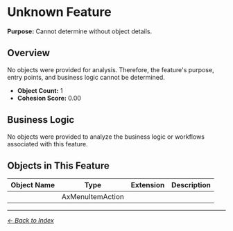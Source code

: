 # Unknown Feature

**Purpose:** Cannot determine without object details.

## Overview

No objects were provided for analysis. Therefore, the feature's purpose, entry points, and business logic cannot be determined.

- **Object Count:** 1
- **Cohesion Score:** 0.00

## Business Logic

No objects were provided to analyze the business logic or workflows associated with this feature.

## Objects in This Feature

| Object Name | Type | Extension | Description |
|-------------|------|-----------|-------------|
| [](Objects/Unnamed.md) | AxMenuItemAction |  |  |

---

*[← Back to Index](../../index.md)*
